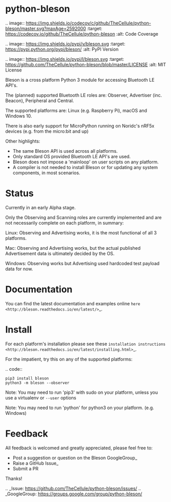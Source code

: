 python-bleson
=============

.. image:: https://img.shields.io/codecov/c/github/TheCellule/python-bleson/master.svg?maxAge=2592000
    :target: https://codecov.io/github/TheCellule/python-bleson
    :alt: Code Coverage

.. image:: https://img.shields.io/pypi/v/bleson.svg
   :target: https://pypi.python.org/pypi/bleson/
   :alt: PyPI Version

.. image:: https://img.shields.io/pypi/l/bleson.svg
   :target: https://github.com/TheCellule/python-bleson/blob/master/LICENSE
   :alt: MIT License

Bleson is a cross platform Python 3 module for accessing Bluetooth LE API's.

The (planned) supported Bluetooth LE roles are: Observer, Advertiser (inc. Beacon), Peripheral and Central.

The supported platforms are: Linux (e.g. Raspberry Pi), macOS and Windows 10.

There is also early support for MicroPython running on Noridc's nRF5x devices (e.g. from the micro:bit and up)

Other highlights:

- The same Bleson API is used across all platforms.
- Only standard OS provided Bluetooth LE API's are used.
- Bleson does not impose a 'mainloop' on user scripts on any platform.
- A compiler is not needed to install Bleson or for updating any system components, in most scenarios.



Status
======

Currently in an early Alpha stage.

Only the Observing and Scanning roles are currently implemented and are not necessarily complete on each platform, in summary:

Linux:      Observing and Advertising works, it is the most functional of all 3 platforms.

Mac:        Observing and Advertising works, but the actual published Advertisement data is ultimately decided by the OS.

Windows:    Observing works but Advertising used hardcoded test payload data for now.


Documentation
=============

You can find the latest documentation and examples online `here <http://bleson.readthedocs.io/en/latest/>`_.


Install
=======

For each platform's installation please see these `installation instructions <http://bleson.readthedocs.io/en/latest/installing.html>`_.

For the impatient, try this on any of the supported platforms:

.. code::

    pip3 install bleson
    python3 -m bleson --observer

Note: You may need to run 'pip3' with sudo on your platform, unless you use a virtualenv or `--user` options

Note: You may need to run 'python' for python3 on your platform. (e.g. Windows)


Feedback
========

All feedback is welcomed and greatly appreciated, please feel free to:

- Post a suggestion or question on the Bleson GoogleGroup_
- Raise a GitHub Issue_
- Submit a PR

Thanks!


.. _Issue: https://github.com/TheCellule/python-bleson/issues/
.. _GoogleGroup: https://groups.google.com/group/python-bleson/


